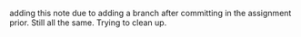 adding this note due to adding a branch after committing in the assignment prior. Still all the same. Trying to clean up. 
